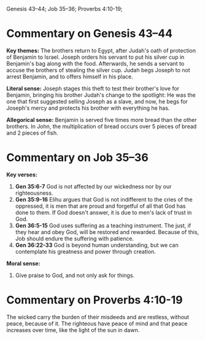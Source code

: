 Genesis 43–44; Job 35–36; Proverbs 4:10-19;
# Commentary on Genesis 43–44
**Key themes:** The brothers return to Egypt, after Judah's oath of protection of Benjamin to Israel. Joseph orders his servant to put his silver cup in Benjamin's bag along with the food. Afterwards, he sends a servant to accuse the brothers of stealing the silver cup. Judah begs Joseph to not arrest Benjamin, and to offers himself in his place.

**Literal sense:**
Joseph stages this theft to test their brother's love for Benjamin, bringing his brother Judah's change to the spotlight: He was the one that first suggested selling Joseph as a slave, and now, he begs for Joseph's mercy and protects his brother with everything he has.

**Allegorical sense:**
Benjamin is served five times more bread than the other brothers. In John, the multiplication of bread occurs over 5 pieces of bread and 2 pieces of fish.
# Commentary on Job 35–36
**Key verses:**
1. **Gen 35:6-7** God is not affected by our wickedness nor by our righteousness.
2. **Gen 35:9-16** Elihu argues that God is not indifferent to the cries of the oppressed, it is men that are proud and forgetful of all that God has done to them. If God doesn't answer, it is due to men's lack of trust in God.
3. **Gen 36:5-15** God uses suffering as a teaching instrument. The just, if they hear and obey God, will be restored and rewarded. Because of this, Job should endure the suffering with patience.
4. **Gen 36:22-33** God is beyond human understanding, but we can contemplate his greatness and power through creation.

**Moral sense:**
1. Give praise to God, and not only ask for things.
# Commentary on Proverbs 4:10-19
The wicked carry the burden of their misdeeds and are restless, without peace, because of it. The righteous have peace of mind and that peace increases over time, like the light of the sun in dawn.
